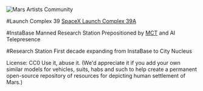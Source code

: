 ![Mars Artists Community](https://cloud.githubusercontent.com/assets/9756546/11694376/c3515278-9e77-11e5-925f-066f27c048f0.png)

#Launch Complex 39
[SpaceX Launch Complex 39A](https://en.wikipedia.org/wiki/Kennedy_Space_Center_Launch_Complex_39)

#InstaBase
Manned Research Station Prepositioned by [MCT](https://en.wikipedia.org/wiki/Mars_Colonial_Transporter) and AI Telepresence 

#Research Station
First decade expanding from InstaBase to City Nucleus

License: CC0 Use it, abuse it. (We'd appreciate it if you add your own similar models for vehicles, suits, habs and such to help create a permanent open-source repository of resources for depicting human settlement of Mars.)
